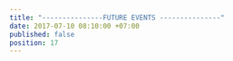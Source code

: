 ```yaml
---
title: "---------------FUTURE EVENTS ---------------"
date: 2017-07-10 08:10:00 +07:00
published: false
position: 17
---
```



